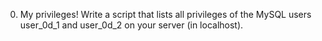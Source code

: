 0. My privileges! Write a script that lists all privileges of the MySQL users user_0d_1 and user_0d_2 on your server (in localhost). 
